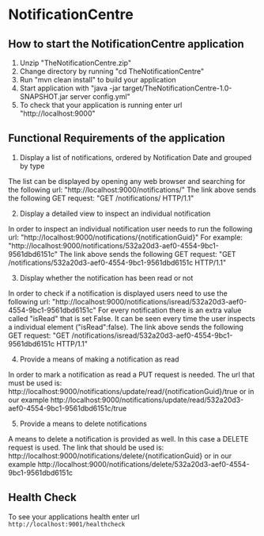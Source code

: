 # NotificationCentre

How to start the NotificationCentre application
---

1. Unzip "TheNotificationCentre.zip"
2. Change directory by running "cd TheNotificationCentre"
3. Run "mvn clean install" to build your application
4. Start application with "java -jar target/TheNotificationCentre-1.0-SNAPSHOT.jar server config.yml"
5. To check that your application is running enter url "http://localhost:9000"


Functional Requirements of the application
---

1. Display a list of notifications, ordered by Notification Date and grouped by type

The list can be displayed by opening any web browser and searching for the following url:
"http://localhost:9000/notifications/"
The link above sends the following GET request:
 "GET /notifications/ HTTP/1.1"

2. Display a detailed view to inspect an individual notification

In order to inspect an individual notification user needs to run the following url:
"http://localhost:9000/notifications/{notificationGuid}"
For example: "http://localhost:9000/notifications/532a20d3-aef0-4554-9bc1-9561dbd6151c"
The link above sends the following GET request:
"GET /notifications/532a20d3-aef0-4554-9bc1-9561dbd6151c HTTP/1.1"

3. Display whether the notification has been read or not

In order to check if a notification is displayed users need to use the following url:
"http://localhost:9000/notifications/isread/532a20d3-aef0-4554-9bc1-9561dbd6151c"
For every notification there is an extra value called "isRead" that is set False. It can be seen every time the user inspects a individual element ("isRead":false).
The link above sends the following GET request:
"GET /notifications/isread/532a20d3-aef0-4554-9bc1-9561dbd6151c HTTP/1.1" 

4. Provide a means of making a notification as read

In order to mark a notification as read a PUT request is needed. The url that must be used is:
http://localhost:9000/notifications/update/read/{notificationGuid}/true
or in our example
http://localhost:9000/notifications/update/read/532a20d3-aef0-4554-9bc1-9561dbd6151c/true

5. Provide a means to delete notifications

A means to delete a notification is provided as well. In this case a DELETE request is used. The link that should be used is:
http://localhost:9000/notifications/delete/{notificationGuid}
or in our example
http://localhost:9000/notifications/delete/532a20d3-aef0-4554-9bc1-9561dbd6151c


Health Check
---

To see your applications health enter url `http://localhost:9001/healthcheck`
